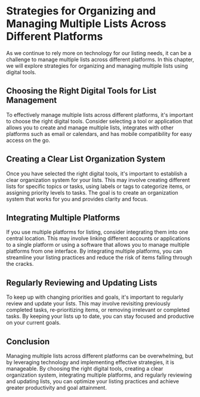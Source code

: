 Strategies for Organizing and Managing Multiple Lists Across Different Platforms
======================================================================================================================================

As we continue to rely more on technology for our listing needs, it can be a challenge to manage multiple lists across different platforms. In this chapter, we will explore strategies for organizing and managing multiple lists using digital tools.

Choosing the Right Digital Tools for List Management
----------------------------------------------------

To effectively manage multiple lists across different platforms, it's important to choose the right digital tools. Consider selecting a tool or application that allows you to create and manage multiple lists, integrates with other platforms such as email or calendars, and has mobile compatibility for easy access on the go.

Creating a Clear List Organization System
-----------------------------------------

Once you have selected the right digital tools, it's important to establish a clear organization system for your lists. This may involve creating different lists for specific topics or tasks, using labels or tags to categorize items, or assigning priority levels to tasks. The goal is to create an organization system that works for you and provides clarity and focus.

Integrating Multiple Platforms
------------------------------

If you use multiple platforms for listing, consider integrating them into one central location. This may involve linking different accounts or applications to a single platform or using a software that allows you to manage multiple platforms from one interface. By integrating multiple platforms, you can streamline your listing practices and reduce the risk of items falling through the cracks.

Regularly Reviewing and Updating Lists
--------------------------------------

To keep up with changing priorities and goals, it's important to regularly review and update your lists. This may involve revisiting previously completed tasks, re-prioritizing items, or removing irrelevant or completed tasks. By keeping your lists up to date, you can stay focused and productive on your current goals.

Conclusion
----------

Managing multiple lists across different platforms can be overwhelming, but by leveraging technology and implementing effective strategies, it is manageable. By choosing the right digital tools, creating a clear organization system, integrating multiple platforms, and regularly reviewing and updating lists, you can optimize your listing practices and achieve greater productivity and goal attainment.
